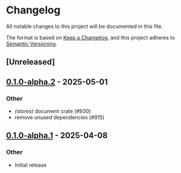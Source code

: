 # Changelog

All notable changes to this project will be documented in this file.

The format is based on [Keep a Changelog](https://keepachangelog.com/en/1.0.0/),
and this project adheres to [Semantic Versioning](https://semver.org/spec/v2.0.0.html).

## [Unreleased]

## [0.1.0-alpha.2](https://github.com/tangle-network/blueprint/compare/blueprint-stores-v0.1.0-alpha.1...blueprint-stores-v0.1.0-alpha.2) - 2025-05-01

### Other

- *(stores)* document crate (#930)
- remove unused dependencies (#915)

## [0.1.0-alpha.1](https://github.com/tangle-network/blueprint/releases/tag/blueprint-stores-v0.1.0-alpha.1) - 2025-04-08

### Other

- Initial release
